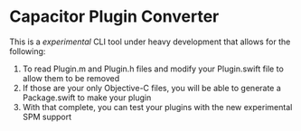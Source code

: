 # Capacitor Plugin Converter

This is a *experimental* CLI tool under heavy development that allows for the following:

1. To read Plugin.m and Plugin.h files and modify your Plugin.swift file to allow them to be removed
2. If those are your only Objective-C files, you will be able to generate a Package.swift to make your plugin
3. With that complete, you can test your plugins with the new experimental SPM support
